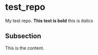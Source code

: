 # test_repo
My test repo. **This text is bold** this is *italics*

## Subsection

This is the content.  
